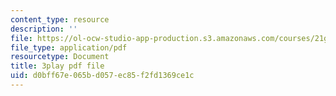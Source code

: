 ```yaml
---
content_type: resource
description: ''
file: https://ol-ocw-studio-app-production.s3.amazonaws.com/courses/21g-027-asia-in-the-modern-world-images-representations-fall-2016/d0bff67e065bd057ec85f2fd1369ce1c_wWsRfu_1wvw.pdf
file_type: application/pdf
resourcetype: Document
title: 3play pdf file
uid: d0bff67e-065b-d057-ec85-f2fd1369ce1c
---
```

